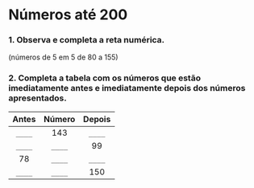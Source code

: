 # Números até 200
### 1. Observa e completa a reta numérica.

(números de 5 em 5 de 80 a 155)

### 2. Completa a tabela com os números que estão imediatamente antes e imediatamente depois dos números apresentados.

|Antes|Número|Depois|
|:-:|:-:|:-:|
|`____`|143|`____`|
|`____`|`____`|99|
|78|`____`|`____`|
|`____`|`____`|150|

